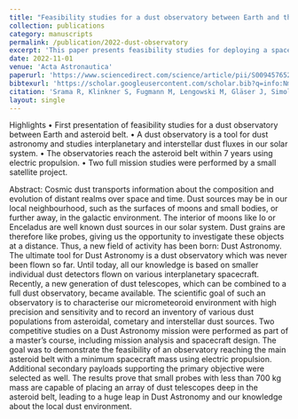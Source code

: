```yaml
---
title: "Feasibility studies for a dust observatory between Earth and the asteroid belt"
collection: publications
category: manuscripts
permalink: /publication/2022-dust-observatory
excerpt: 'This paper presents feasibility studies for deploying a space-based dust observatory between Earth and the asteroid belt.'
date: 2022-11-01
venue: 'Acta Astronautica'
paperurl: 'https://www.sciencedirect.com/science/article/pii/S0094576522004490'
bibtexurl: 'https://scholar.googleusercontent.com/scholar.bib?q=info:Nm6nHUG7eK8J:scholar.google.com/&output=citation&scisdr=ClHVB8wzEJ2q2qD5rCU:AFWwaeYAAAAAaBT_tCUHSb1wOTrI8TnnaRz9Qp4&scisig=AFWwaeYAAAAAaBT_tA7jth7_k4TML4itD3Boy9o&scisf=4&ct=citation&cd=-1&hl=en'
citation: 'Srama R, Klinkner S, Fugmann M, Lengowski M, Gläser J, Simolka J, Sommer M, Strack H, Acker D, Barth N, Eckstein S. and others. (2022)"Feasibility studies for a dust observatory between Earth and the asteroid belt." <i>Acta Astronautica</i>, 199, 36–44. https://doi.org/10.1016/j.actaastro.2022.06.022'
layout: single
---
```


Highlights
    • First presentation of feasibility studies for a dust observatory between Earth and asteroid belt.
    • A dust observatory is a tool for dust astronomy and studies interplanetary and interstellar dust fluxes in our solar system.
    • The observatories reach the asteroid belt within 7 years using electric propulsion.
    • Two full mission studies were performed by a small satellite project.
	
Abstract:
Cosmic dust transports information about the composition and evolution of distant realms over space and time. Dust sources may be in our local neighbourhood, such as the surfaces of moons and small bodies, or further away, in the galactic environment. The interior of moons like Io or Enceladus are well known dust sources in our solar system. Dust grains are therefore like probes, giving us the opportunity to investigate these objects at a distance. Thus, a new field of activity has been born: Dust Astronomy. The ultimate tool for Dust Astronomy is a dust observatory which was never been flown so far. Until today, all our knowledge is based on smaller individual dust detectors flown on various interplanetary spacecraft. Recently, a new generation of dust telescopes, which can be combined to a full dust observatory, became available. The scientific goal of such an observatory is to characterise our micrometeoroid environment with high precision and sensitivity and to record an inventory of various dust populations from asteroidal, cometary and interstellar dust sources.
Two competitive studies on a Dust Astronomy mission were performed as part of a master’s course, including mission analysis and spacecraft design. The goal was to demonstrate the feasibility of an observatory reaching the main asteroid belt with a minimum spacecraft mass using electric propulsion. Additional secondary payloads supporting the primary objective were selected as well. The results prove that small probes with less than 700 kg mass are capable of placing an array of dust telescopes deep in the asteroid belt, leading to a huge leap in Dust Astronomy and our knowledge about the local dust environment.

